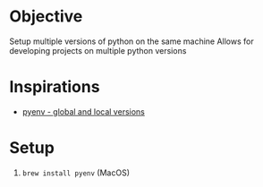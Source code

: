 # Objective
Setup multiple versions of python on the same machine
Allows for developing projects on multiple python versions

# Inspirations
- [pyenv - global and local versions](https://www.youtube.com/watch?v=3my06DUnApM)

# Setup 
1. `brew install pyenv` (MacOS)

